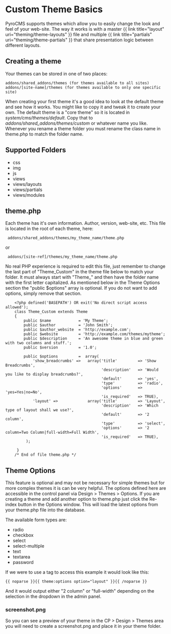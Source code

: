 # Custom Theme Basics

PyroCMS supports themes which allow you to easily change the look and feel of your web-site. The way it works is with a master {{ link title="layout" uri="theming/theme-layouts" }} file and multiple {{ link title="partials" uri="theming/theme-partials" }} that share presentation logic between different layouts.

## Creating a theme

Your themes can be stored in one of two places:

	addons/shared_addons/themes (for themes available to all sites)
	addons/[site-name]/themes (for themes available to only one specific site)

When creating your first theme it's a good idea to look at the default theme and see how it works. You might like to copy it and tweak it to create your own. The default theme is a &quot;core theme&quot; so it is located in <dfn>system/cms/themes/default</dfn>. Copy that to <dfn>addons/shared_addons/themes/custom</dfn> or whatever name you like. Whenever you rename a theme folder you must rename the class name in theme.php to match the folder name.

## Supported Folders

* css
* img
* js
* views
* views/layouts
* views/partials
* views/modules

## theme.php

Each theme has it&#39;s own information. Author, version, web-site, etc. This file is located in the root of each theme, here:

     addons/shared_addons/themes/my_theme_name/theme.php

or

     addons/[site-ref]/themes/my_theme_name/theme.php

No real PHP experience is required to edit this file, just remember to change the last part of &quot;Theme\_Custom&quot; in the theme file below to match your folder. It must always start with &quot;Theme\_&quot; and then have the folder name with the first letter capitalized. As mentioned below in the Theme Options section the &quot;public $options&quot; array is optional. If you do not want to add options, simply remove that section.

		<?php defined('BASEPATH') OR exit('No direct script access allowed');
		class Theme_Custom extends Theme
		{
		    public $name            = 'My Theme';
		    public $author          = 'John Smith';
		    public $author_website  = 'http://example.com';
		    public $website         = 'http://example.com/themes/mytheme';
		    public $description     = 'An awesome theme in blue and green with two columns and stuff.';
		    public $version         = '1.0';

		    public $options         =  array(
		        'show_breadcrumbs' =>   array('title'         => 'Show Breadcrumbs',
		                                      'description'   => 'Would you like to display breadcrumbs?',
		                                      'default'       => 'yes',
		                                      'type'          => 'radio',
		                                      'options'       => 'yes=Yes|no=No',
		                                      'is_required'   => TRUE),
		        'layout' =>             array('title'         => 'Layout',
		                                      'description'   => 'Which type of layout shall we use?',
		                                      'default'       => '2 column',
		                                      'type'          => 'select',
		                                      'options'       => '2 column=Two Column|full-width=Full Width',
		                                      'is_required'   => TRUE),
		     );

		 }
		/* End of file theme.php */

## Theme Options

This feature is optional and may not be necessary for simple themes but for more complex themes it is can be very helpful. The options defined here are accessible in the control panel via Design &gt; Themes &gt; Options. If you are creating a theme and add another option to theme.php just click the Re-index button in the Options window. This will load the latest options from your theme.php file into the database.

The available form types are:

* radio
* checkbox
* select
* select-multiple
* text
* textarea
* password

If we were to use a tag to access this example it would look like this:

    {{ noparse }}{{ theme:options option="layout" }}{{ /noparse }}

And it would output either &quot;2 column&quot; or &quot;full-width&quot; depending on the selection in the dropdown in the admin panel.

### screenshot.png

So you can see a preview of your theme in the CP &gt; Design &gt; Themes area you will need to create a screenshot.png and place it in your theme folder.
